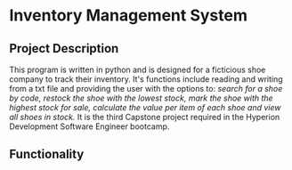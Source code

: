 # Inventory Management System
## Project Description
This program is written in python and is designed for a ficticious shoe company to track 
their inventory. It's functions include reading and writing from a txt file and providing
the user with the options to: *search for a shoe by code, restock the shoe with the lowest stock, mark the shoe with the highest stock for sale, calculate the value per item of each shoe and view all shoes in stock.* It is the third Capstone project required in the Hyperion Development Software Engineer bootcamp. 

## Functionality
